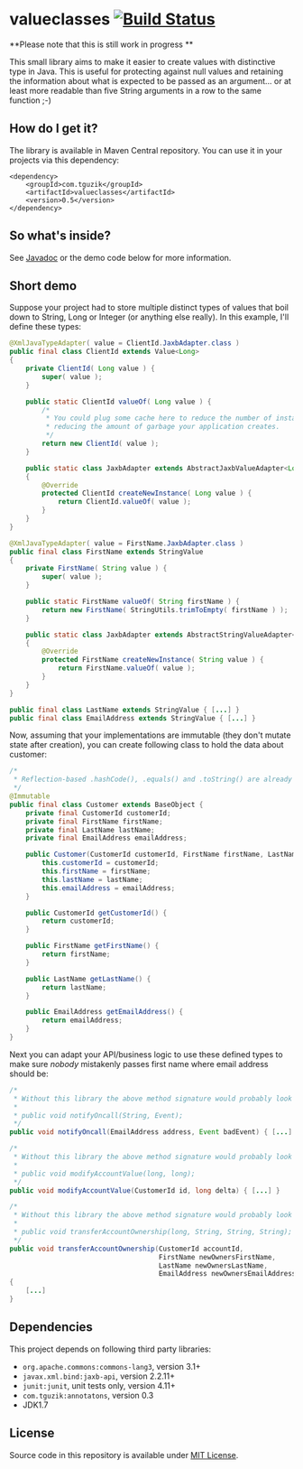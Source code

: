 # valueclasses [![Build Status](https://travis-ci.org/tguzik/valueclasses.png?branch=master)](https://travis-ci.org/tguzik/valueclasses)

**Please note that this is still work in progress **

This small library aims to make it easier to create values with distinctive type in Java. This is useful for protecting
against null values and retaining the information about what is expected to be passed as an argument... or at least
more readable than five String arguments in a row to the same function ;-)

## How do I get it?

The library is available in Maven Central repository. You can use it in your projects via this dependency:

    <dependency>
        <groupId>com.tguzik</groupId>
        <artifactId>valueclasses</artifactId>
        <version>0.5</version>
    </dependency>


## So what's inside?

See [Javadoc](http://tguzik.github.io/valueclasses/) or the demo code below for more information.


## Short demo

Suppose your project had to store multiple distinct types of values that boil down to String, Long or Integer (or anything 
else really). In this example, I'll define these types:

```java
@XmlJavaTypeAdapter( value = ClientId.JaxbAdapter.class )
public final class ClientId extends Value<Long>
{
    private ClientId( Long value ) {
        super( value );
    }

    public static ClientId valueOf( Long value ) {
        /* 
         * You could plug some cache here to reduce the number of instances created, 
         * reducing the amount of garbage your application creates.
         */
        return new ClientId( value );
    }

    public static class JaxbAdapter extends AbstractJaxbValueAdapter<Long, ClientId>
    {
        @Override
        protected ClientId createNewInstance( Long value ) {
            return ClientId.valueOf( value );
        }
    }
}
```

```java
@XmlJavaTypeAdapter( value = FirstName.JaxbAdapter.class )
public final class FirstName extends StringValue
{
    private FirstName( String value ) {
        super( value );
    }

    public static FirstName valueOf( String firstName ) {
        return new FirstName( StringUtils.trimToEmpty( firstName ) );
    }

    public static class JaxbAdapter extends AbstractStringValueAdapter<FirstName>
    {
        @Override
        protected FirstName createNewInstance( String value ) {
            return FirstName.valueOf( value );
        }
    }
}
```

```java
public final class LastName extends StringValue { [...] }
public final class EmailAddress extends StringValue { [...] }
```
    
Now, assuming that your implementations are immutable (they don't mutate state after creation), you can create following 
class to hold the data about customer:

```java
/*
 * Reflection-based .hashCode(), .equals() and .toString() are already defined in the com.tguzik.objects.BaseObject class.
 */
@Immutable
public final class Customer extends BaseObject {
    private final CustomerId customerId;
    private final FirstName firstName;
    private final LastName lastName;
    private final EmailAddress emailAddress;

    public Customer(CustomerId customerId, FirstName firstName, LastName lastName, EmailAddress emailAddress) {
        this.customerId = customerId;
        this.firstName = firstName;
        this.lastName = lastName;
        this.emailAddress = emailAddress;
    }

    public CustomerId getCustomerId() {
        return customerId;
    }

    public FirstName getFirstName() {
        return firstName;
    }

    public LastName getLastName() {
        return lastName;
    }

    public EmailAddress getEmailAddress() {
        return emailAddress;
    }
}
```

Next you can adapt your API/business logic to use these defined types to make sure _nobody_ mistakenly passes first name
where email address should be:

```java
/*
 * Without this library the above method signature would probably look like:
 *
 * public void notifyOncall(String, Event);
 */
public void notifyOncall(EmailAddress address, Event badEvent) { [...] }
```

```java
/*
 * Without this library the above method signature would probably look like:
 *
 * public void modifyAccountValue(long, long);
 */
public void modifyAccountValue(CustomerId id, long delta) { [...] }
```

```java
/*
 * Without this library the above method signature would probably look like:
 *
 * public void transferAccountOwnership(long, String, String, String);
 */
public void transferAccountOwnership(CustomerId accountId,
                                     FirstName newOwnersFirstName, 
                                     LastName newOwnersLastName, 
                                     EmailAddress newOwnersEmailAddress) 
{
    [...]
}
```

## Dependencies

This project depends on following third party libraries:

* `org.apache.commons:commons-lang3`, version 3.1+
* `javax.xml.bind:jaxb-api`, version 2.2.11+
* `junit:junit`, unit tests only, version 4.11+
* `com.tguzik:annotatons`, version 0.3
* JDK1.7


## License

Source code in this repository is available under [MIT License](LICENSE).
 
